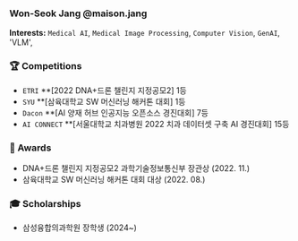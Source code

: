 ### Won-Seok Jang @maison.jang

**Interests:** `Medical AI`, `Medical Image Processing`, `Computer Vision`, `GenAI`, 'VLM', <br>

### 🏆 Competitions
*  `ETRI` **[2022 DNA+드론 챌린지 지정공모2] 1등
*  `SYU` **[삼육대학교 SW 머신러닝 해커톤 대회] 1등
* `Dacon` **[AI 양재 허브 인공지능 오픈소스 경진대회] 7등
*  `AI CONNECT` **[서울대학교 치과병원 2022 치과 데이터셋 구축 AI 경진대회] 15등
  
### 🏅 Awards
* DNA+드론 챌린지 지정공모2 과학기술정보통신부 장관상 (2022. 11.)
* 삼육대학교 SW 머신러닝 해커톤 대회 대상 (2022. 08.)

### 🎓 Scholarships
* 삼성융합의과학원 장학생 (2024~) 
